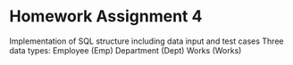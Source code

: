 # Homework Assignment 4
Implementation of SQL structure including data input and test cases
Three data types:
Employee (Emp)
Department (Dept)
Works (Works)
